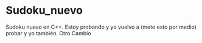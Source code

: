 Sudoku_nuevo
============

Sudoku nuevo en C++.
Estoy probando y yo vuelvo a (meto esto por medio) probar y yo también.
Otro Cambio 

